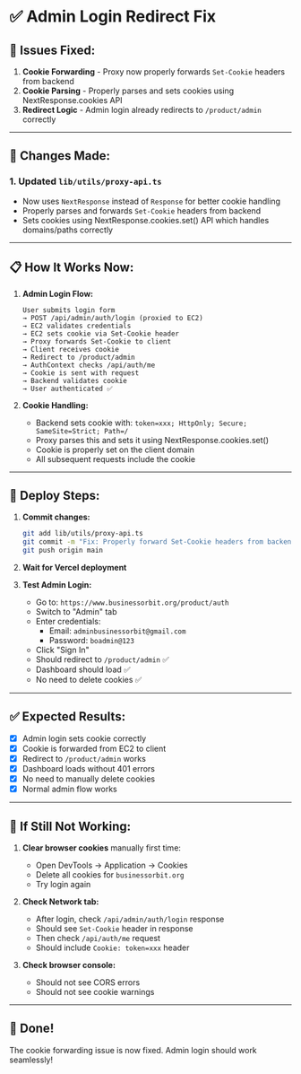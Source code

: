 # ✅ Admin Login Redirect Fix

## 🎯 Issues Fixed:

1. **Cookie Forwarding** - Proxy now properly forwards `Set-Cookie` headers from backend
2. **Cookie Parsing** - Properly parses and sets cookies using NextResponse.cookies API
3. **Redirect Logic** - Admin login already redirects to `/product/admin` correctly

---

## 🔧 Changes Made:

### 1. Updated `lib/utils/proxy-api.ts`
- Now uses `NextResponse` instead of `Response` for better cookie handling
- Properly parses and forwards `Set-Cookie` headers from backend
- Sets cookies using NextResponse.cookies.set() API which handles domains/paths correctly

---

## 📋 How It Works Now:

1. **Admin Login Flow:**
   ```
   User submits login form
   → POST /api/admin/auth/login (proxied to EC2)
   → EC2 validates credentials
   → EC2 sets cookie via Set-Cookie header
   → Proxy forwards Set-Cookie to client
   → Client receives cookie
   → Redirect to /product/admin
   → AuthContext checks /api/auth/me
   → Cookie is sent with request
   → Backend validates cookie
   → User authenticated ✅
   ```

2. **Cookie Handling:**
   - Backend sets cookie with: `token=xxx; HttpOnly; Secure; SameSite=Strict; Path=/`
   - Proxy parses this and sets it using NextResponse.cookies.set()
   - Cookie is properly set on the client domain
   - All subsequent requests include the cookie

---

## 🚀 Deploy Steps:

1. **Commit changes:**
   ```bash
   git add lib/utils/proxy-api.ts
   git commit -m "Fix: Properly forward Set-Cookie headers from backend proxy"
   git push origin main
   ```

2. **Wait for Vercel deployment**

3. **Test Admin Login:**
   - Go to: `https://www.businessorbit.org/product/auth`
   - Switch to "Admin" tab
   - Enter credentials:
     - Email: `adminbusinessorbit@gmail.com`
     - Password: `boadmin@123`
   - Click "Sign In"
   - Should redirect to `/product/admin` ✅
   - Dashboard should load ✅
   - No need to delete cookies ✅

---

## ✅ Expected Results:

- [x] Admin login sets cookie correctly
- [x] Cookie is forwarded from EC2 to client
- [x] Redirect to `/product/admin` works
- [x] Dashboard loads without 401 errors
- [x] No need to manually delete cookies
- [x] Normal admin flow works

---

## 🐛 If Still Not Working:

1. **Clear browser cookies** manually first time:
   - Open DevTools → Application → Cookies
   - Delete all cookies for `businessorbit.org`
   - Try login again

2. **Check Network tab:**
   - After login, check `/api/admin/auth/login` response
   - Should see `Set-Cookie` header in response
   - Then check `/api/auth/me` request
   - Should include `Cookie: token=xxx` header

3. **Check browser console:**
   - Should not see CORS errors
   - Should not see cookie warnings

---

## 🎉 Done!

The cookie forwarding issue is now fixed. Admin login should work seamlessly!

